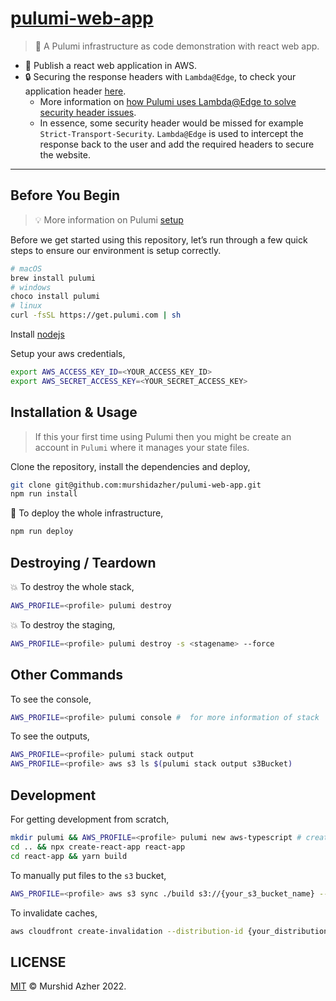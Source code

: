 # [pulumi-web-app](https://github.com/murshidazher/pulumi-web-app)

> 🐛 A Pulumi infrastructure as code demonstration with react web app.

- 🚀 Publish a react web application in AWS.
- 🔒 Securing the response headers with `Lambda@Edge`, to check your application header [here](https://securityheaders.com/).
  - More information on [how Pulumi uses Lambda@Edge to solve security header issues](https://github.com/pulumi/pulumitv/tree/master/modern-infrastructure-wednesday/2020-06-24).
  - In essence, some security header would be missed for example `Strict-Transport-Security`. `Lambda@Edge` is used to intercept the response back to the user and add the required headers to secure the website.

---

## Before You Begin

> :bulb: More information on Pulumi [setup](https://www.pulumi.com/docs/get-started/aws/begin/)

Before we get started using this repository, let’s run through a few quick steps to ensure our environment is setup correctly.

```sh
# macOS
brew install pulumi
# windows
choco install pulumi
# linux
curl -fsSL https://get.pulumi.com | sh
```

Install [nodejs](https://nodejs.org/en/download/)

Setup your aws credentials,

```sh
export AWS_ACCESS_KEY_ID=<YOUR_ACCESS_KEY_ID>
export AWS_SECRET_ACCESS_KEY=<YOUR_SECRET_ACCESS_KEY>
```

## Installation & Usage

> If this your first time using Pulumi then you might be create an account in `Pulumi` where it manages your state files.

Clone the repository, install the dependencies and deploy,

```sh
git clone git@github.com:murshidazher/pulumi-web-app.git
npm run install
```

:rocket: To deploy the whole infrastructure,

```sh
npm run deploy
```

## Destroying / Teardown

:boom: To destroy the whole stack,

```sh
AWS_PROFILE=<profile> pulumi destroy
```

:boom: To destroy the staging,

```sh
AWS_PROFILE=<profile> pulumi destroy -s <stagename> --force
```

## Other Commands

To see the console,

```sh
AWS_PROFILE=<profile> pulumi console #  for more information of stack
```

To see the outputs,

```sh
AWS_PROFILE=<profile> pulumi stack output
AWS_PROFILE=<profile> aws s3 ls $(pulumi stack output s3Bucket)
```

## Development

For getting development from scratch,

```sh
mkdir pulumi && AWS_PROFILE=<profile> pulumi new aws-typescript # create a pulumi account
cd .. && npx create-react-app react-app
cd react-app && yarn build
```

To manually put files to the `s3` bucket,

```sh
AWS_PROFILE=<profile> aws s3 sync ./build s3://{your_s3_bucket_name} --delete
```

To invalidate caches,

```sh
aws cloudfront create-invalidation --distribution-id {your_distribution_id} --paths '/*'
```

## LICENSE

[MIT](./LICENSE) &copy; Murshid Azher 2022.
